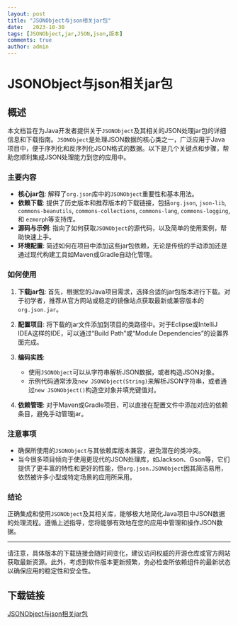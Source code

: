 ```yaml
---
layout: post
title: "JSONObject与json相关jar包"
date:   2023-10-30
tags: [JSONObject,jar,JSON,json,版本]
comments: true
author: admin
---
```

# JSONObject与json相关jar包

## 概述

本文档旨在为Java开发者提供关于`JSONObject`及其相关的JSON处理jar包的详细信息和下载指南。`JSONObject`是处理JSON数据的核心类之一，广泛应用于Java项目中，便于序列化和反序列化JSON格式的数据。以下是几个关键点和步骤，帮助您顺利集成JSON处理能力到您的应用中。

### 主要内容

- **核心jar包**: 解释了`org.json`库中的`JSONObject`重要性和基本用法。
- **依赖下载**: 提供了历史版本和推荐版本的下载链接，包括`org.json`, `json-lib`, `commons-beanutils`, `commons-collections`, `commons-lang`, `commons-logging`, 和 `ezmorph`等支持库。
- **源码与示例**: 指向了如何获取`JSONObject`的源代码，以及简单的使用案例，帮助快速上手。
- **环境配置**: 简述如何在项目中添加这些jar包依赖，无论是传统的手动添加还是通过现代构建工具如Maven或Gradle自动化管理。

### 如何使用

1. **下载jar包**: 首先，根据您的Java项目需求，选择合适的jar包版本进行下载。对于初学者，推荐从官方网站或稳定的镜像站点获取最新或兼容版本的`org.json.jar`。

2. **配置项目**: 将下载的jar文件添加到项目的类路径中。对于Eclipse或IntelliJ IDEA这样的IDE，可以通过“Build Path”或“Module Dependencies”的设置界面完成。

3. **编码实践**:
   - 使用`JSONObject`可以从字符串解析JSON数据，或者构造JSON对象。
   - 示例代码通常涉及`new JSONObject(String)`来解析JSON字符串，或者通过`new JSONObject()`构造空对象并填充键值对。

4. **依赖管理**: 对于Maven或Gradle项目，可以直接在配置文件中添加对应的依赖条目，避免手动管理jar。

### 注意事项

- 确保所使用的`JSONObject`与其依赖库版本兼容，避免潜在的类冲突。
- 当今很多项目倾向于使用更现代的JSON处理库，如Jackson、Gson等，它们提供了更丰富的特性和更好的性能，但`org.json.JSONObject`因其简洁易用，依然被许多小型或特定场景的应用所采用。

### 结论

正确集成和使用`JSONObject`及其相关库，能够极大地简化Java项目中JSON数据的处理流程。遵循上述指导，您将能够有效地在您的应用中管理和操作JSON数据。

---

请注意，具体版本的下载链接会随时间变化，建议访问权威的开源仓库或官方网站获取最新资源。此外，考虑到软件版本更新频繁，务必检查所依赖组件的最新状态以确保应用的稳定性和安全性。

## 下载链接

[JSONObject与json相关jar包](https://pan.quark.cn/s/b61ed5c7fea5)